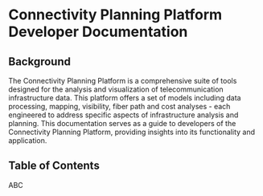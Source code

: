# Connectivity Planning Platform Developer Documentation

## Background

The Connectivity Planning Platform is a comprehensive suite of tools designed for the analysis and visualization of telecommunication infrastructure data. This platform offers a  set of models including data processing, mapping, visibility, fiber path and cost analyses - each engineered to address specific aspects of infrastructure analysis and planning. This documentation serves as a guide to developers of the Connectivity Planning Platform, providing insights into its functionality and application.

## Table of Contents

ABC